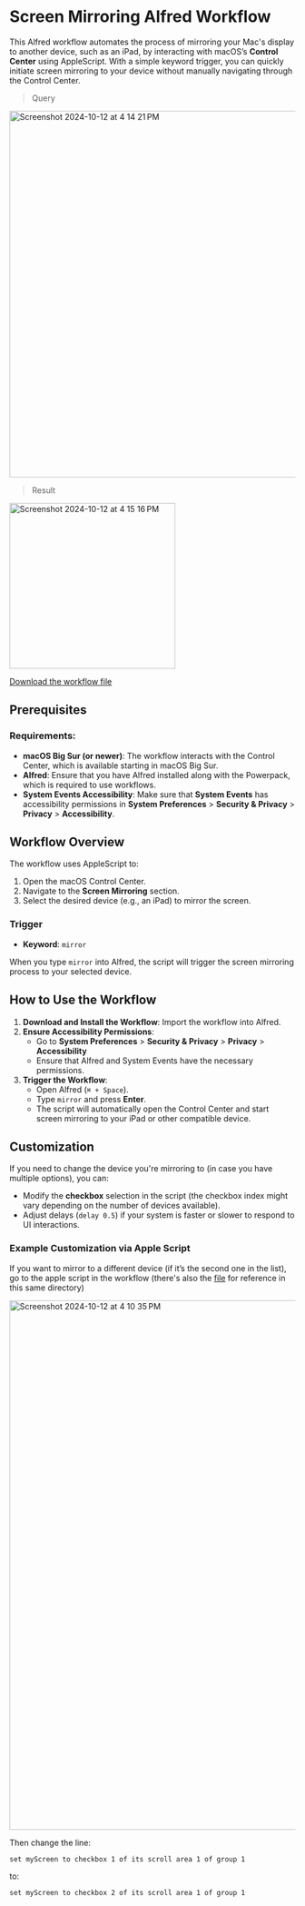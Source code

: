 # Screen Mirroring Alfred Workflow

This Alfred workflow automates the process of mirroring your Mac's display to another device, such as an iPad, by interacting with macOS’s **Control Center** using AppleScript. With a simple keyword trigger, you can quickly initiate screen mirroring to your device without manually navigating through the Control Center.

> Query

<img width="646" alt="Screenshot 2024-10-12 at 4 14 21 PM" src="https://github.com/user-attachments/assets/aa7bb975-2f3f-4832-943b-a7c2f65c6198">

> Result

<img width="292" alt="Screenshot 2024-10-12 at 4 15 16 PM" src="https://github.com/user-attachments/assets/e31b1231-d7b3-461c-a3b1-f0f644f27a08">


[Download the workflow file](https://github.com/jjdiazo1/AlfredWorkflows/blob/d0ba3b2c0d0d36a485e371ef5e61e2f68376c154/Mirror/Mirror.alfredworkflow)

## Prerequisites

### Requirements:
- **macOS Big Sur (or newer)**: The workflow interacts with the Control Center, which is available starting in macOS Big Sur.
- **Alfred**: Ensure that you have Alfred installed along with the Powerpack, which is required to use workflows.
- **System Events Accessibility**: Make sure that **System Events** has accessibility permissions in **System Preferences** > **Security & Privacy** > **Privacy** > **Accessibility**.

## Workflow Overview

The workflow uses AppleScript to:
1. Open the macOS Control Center.
2. Navigate to the **Screen Mirroring** section.
3. Select the desired device (e.g., an iPad) to mirror the screen.

### Trigger

- **Keyword**: `mirror`

When you type `mirror` into Alfred, the script will trigger the screen mirroring process to your selected device.

## How to Use the Workflow

1. **Download and Install the Workflow**: Import the workflow into Alfred.
2. **Ensure Accessibility Permissions**: 
   - Go to **System Preferences** > **Security & Privacy** > **Privacy** > **Accessibility** 
   - Ensure that Alfred and System Events have the necessary permissions.
3. **Trigger the Workflow**: 
   - Open Alfred (`⌘ + Space`).
   - Type `mirror` and press **Enter**.
   - The script will automatically open the Control Center and start screen mirroring to your iPad or other compatible device.

## Customization

If you need to change the device you're mirroring to (in case you have multiple options), you can:

- Modify the **checkbox** selection in the script (the checkbox index might vary depending on the number of devices available).
- Adjust delays (`delay 0.5`) if your system is faster or slower to respond to UI interactions.

### Example Customization via Apple Script

If you want to mirror to a different device (if it’s the second one in the list), go to the apple script in the workflow (there's also the [file](https://github.com/jjdiazo1/AlfredWorkflows/blob/ee61a673f25f70158f6589f8301476097fe1fa93/Mirror/Apple%20Script.scpt) for reference in this same directory) 

<img width="933" alt="Screenshot 2024-10-12 at 4 10 35 PM" src="https://github.com/user-attachments/assets/c2b20653-23e1-4186-8597-a2b5e4c1f657">

Then change the line:

```applescript
set myScreen to checkbox 1 of its scroll area 1 of group 1
```

to:

``` applescript
set myScreen to checkbox 2 of its scroll area 1 of group 1
```


